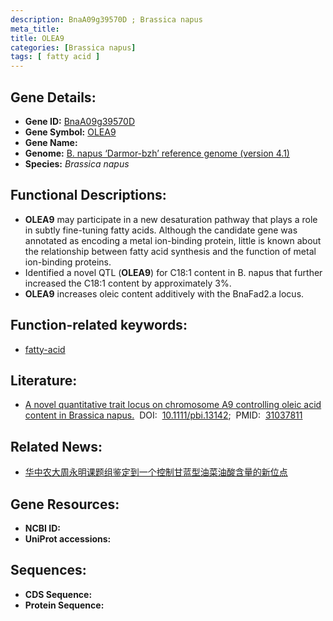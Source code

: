 ```yaml
---
description: BnaA09g39570D ; Brassica napus
meta_title:
title: OLEA9
categories: [Brassica napus]
tags: [ fatty acid ]
---
```


## Gene Details:
- **Gene ID:**	[BnaA09g39570D]()
- **Gene Symbol:** <u>OLEA9</u>
- **Gene Name:** 
- **Genome:** [B. napus ‘Darmor-bzh’ reference genome (version 4.1)]()
- **Species:** *Brassica napus*

## Functional Descriptions:
   - **OLEA9** may participate in a new desaturation pathway that plays a role in subtly fine-tuning fatty acids. Although the candidate gene was annotated as encoding a metal ion-binding protein, little is known about the relationship between fatty acid synthesis and the function of metal ion-binding proteins.
   - Identified a novel QTL (**OLEA9**) for C18:1 content in B. napus that further increased the C18:1 content by approximately 3%.
   - **OLEA9** increases oleic content additively with the BnaFad2.a locus.

## Function-related keywords:
   - [fatty-acid](/tags/fatty-acid/)

## Literature:
   - [A novel quantitative trait locus on chromosome A9 controlling oleic acid content in Brassica napus.]( https://onlinelibrary.wiley.com/doi/10.1111/pbi.13142)&nbsp;&nbsp;DOI:&nbsp;&nbsp;[10.1111/pbi.13142](https://onlinelibrary.wiley.com/doi/10.1111/pbi.13142);&nbsp;&nbsp;PMID:&nbsp;&nbsp;[31037811](https://pubmed.ncbi.nlm.nih.gov/31037811/)

## Related News:
   - [华中农大周永明课题组鉴定到一个控制甘蓝型油菜油酸含量的新位点](https://mp.weixin.qq.com/s?__biz=Mzg3MDEwNDEyMg==&mid=2247484366&idx=1&sn=c583c3e181afdfceada88f7aa272d963&chksm=ce93ae9bf9e4278d1d9d2bc07deef1ac45ec1c2cabd83abc88b9bc10d0df3428589f7f5e8055&scene=27#wechat_redirect)

## Gene Resources:
- **NCBI ID:**  [](https://www.ncbi.nlm.nih.gov/gene/?term=)
- **UniProt accessions:** [](https://www.uniprot.org/uniprotkb//entry)



## Sequences:
- **CDS Sequence:**
- **Protein Sequence:**
